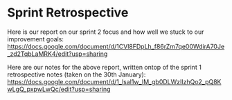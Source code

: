 # Sprint Retrospective

Here is our report on our sprint 2 focus and how well we stuck to our improvement goals:
https://docs.google.com/document/d/1CVl8FDpLh_f86rZm7qe00WdirA70Je_zd2TqbLaMRK4/edit?usp=sharing


Here are our notes for the above report, written ontop of the sprint 1 retrospective notes (taken on the 30th January):
https://docs.google.com/document/d/1_lsal1w_IM_gb0DLWzIlzhQo2_pQ8KwLgQ_pxpwLwQc/edit?usp=sharing

